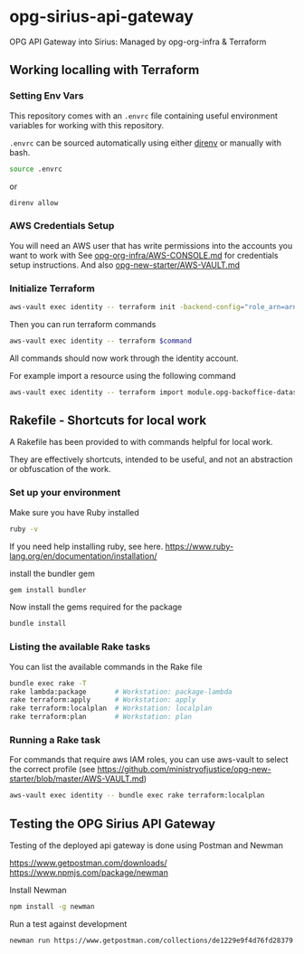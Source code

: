 # opg-sirius-api-gateway
OPG API Gateway into Sirius: Managed by opg-org-infra &amp; Terraform

## Working localling with Terraform

### Setting Env Vars

This repository comes with an `.envrc` file containing useful environment variables for working with this repository.

`.envrc` can be sourced automatically using either [direnv](https://direnv.net) or manually with bash.

```bash
source .envrc
```
or
```bash
direnv allow
```

### AWS Credentials Setup
You will need an AWS user that has write permissions into the accounts you want to work with
See [opg-org-infra/AWS-CONSOLE.md](https://github.com/ministryofjustice/opg-org-infra/blob/master/AWS-CONSOLE.md) for credentials setup instructions.
And also [opg-new-starter/AWS-VAULT.md](https://github.com/ministryofjustice/opg-new-starter/blob/master/AWS-VAULT.md)

### Initialize Terraform

```bash
aws-vault exec identity -- terraform init -backend-config="role_arn=arn:aws:iam::311462405659:role/management-admin"
```

Then you can run terraform commands

```bash
aws-vault exec identity -- terraform $command
```

All commands should now work through the identity account.

For example import a resource using the following command

```bash
aws-vault exec identity -- terraform import module.opg-backoffice-datastore-preprod2.aws_s3_bucket.bucket opg-backoffice-datastore-preprod2
```

## Rakefile - Shortcuts for local work
A Rakefile has been provided to with commands helpful for local work.

They are effectively shortcuts, intended to be useful, and not an abstraction or obfuscation of the work.

### Set up your environment
Make sure you have Ruby installed
```bash
ruby -v
```

If you need help installing ruby, see here. https://www.ruby-lang.org/en/documentation/installation/

install the bundler gem
```bash
gem install bundler
```

Now install the gems required for the package
```bash
bundle install
```

### Listing the available Rake tasks
You can list the available commands in the Rake file

```bash
bundle exec rake -T
rake lambda:package       # Workstation: package-lambda
rake terraform:apply      # Workstation: apply
rake terraform:localplan  # Workstation: localplan
rake terraform:plan       # Workstation: plan
```


### Running a Rake task
For commands that require aws IAM roles, you can use aws-vault to select the correct profile
(see https://github.com/ministryofjustice/opg-new-starter/blob/master/AWS-VAULT.md)

```bash
aws-vault exec identity -- bundle exec rake terraform:localplan
```


## Testing the OPG Sirius API Gateway

Testing of the deployed api gateway is done using Postman and Newman

https://www.getpostman.com/downloads/
https://www.npmjs.com/package/newman

Install Newman
```bash
npm install -g newman
```

Run a test against development
```bash
newman run https://www.getpostman.com/collections/de1229e9f4d76fd28379
```

